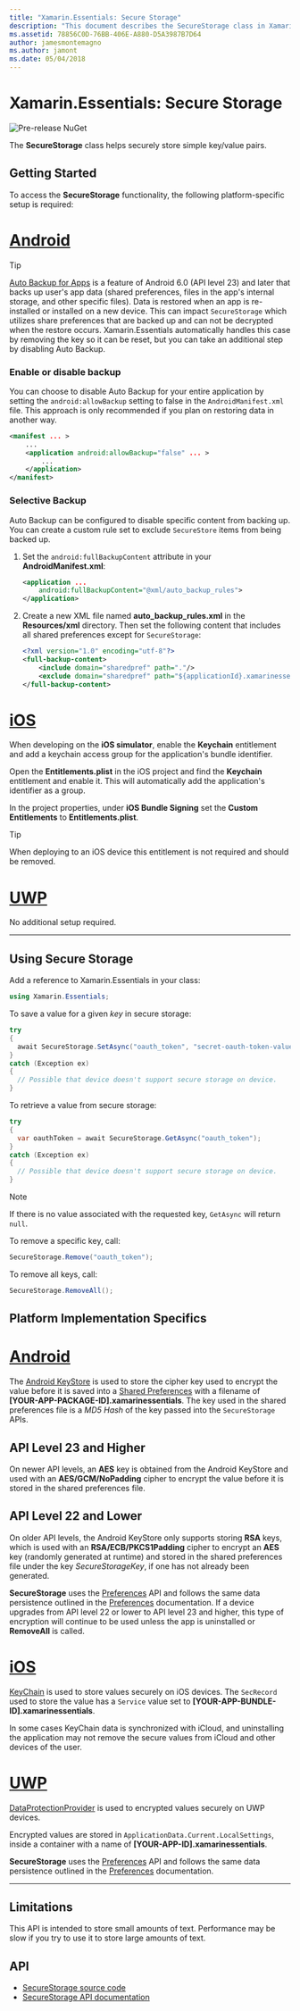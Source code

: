 ```yaml
---
title: "Xamarin.Essentials: Secure Storage"
description: "This document describes the SecureStorage class in Xamarin.Essentials, which helps securely store simple key/value pairs. It discusses how to use the class, platform implementation specifics, and limitations."
ms.assetid: 78856C0D-76BB-406E-A880-D5A3987B7D64
author: jamesmontemagno
ms.author: jamont
ms.date: 05/04/2018
---
```


# Xamarin.Essentials: Secure Storage

![Pre-release NuGet](~/media/shared/pre-release.png)

The **SecureStorage** class helps securely store simple key/value pairs.

## Getting Started

To access the **SecureStorage** functionality, the following platform-specific setup is required:

# [Android](#tab/android)

> [!TIP]
> [Auto Backup for Apps](https://developer.android.com/guide/topics/data/autobackup) is a feature of Android 6.0 (API level 23) and later that backs up user's app data (shared preferences, files in the app's internal storage, and other specific files). Data is restored when an app is re-installed or installed on a new device. This can impact `SecureStorage` which utilizes share preferences that are backed up and can not be decrypted when the restore occurs. Xamarin.Essentials automatically handles this case by removing the key so it can be reset, but you can take an additional step by disabling Auto Backup.

### Enable or disable backup
You can choose to disable Auto Backup for your entire application by setting the `android:allowBackup` setting to false in the `AndroidManifest.xml` file. This approach is only recommended if you plan on restoring data in another way.

```xml
<manifest ... >
    ...
    <application android:allowBackup="false" ... >
        ...
    </application>
</manifest>
```

### Selective Backup
Auto Backup can be configured to disable specific content from backing up. You can create a custom rule set to exclude `SecureStore` items from being backed up.

1. Set the `android:fullBackupContent` attribute in your **AndroidManifest.xml**:

    ```xml
    <application ...
        android:fullBackupContent="@xml/auto_backup_rules">
    </application>
    ```

2. Create a new XML file named **auto_backup_rules.xml** in the **Resources/xml** directory. Then set the following content that includes all shared preferences except for `SecureStorage`:

    ```xml
    <?xml version="1.0" encoding="utf-8"?>
    <full-backup-content>
        <include domain="sharedpref" path="."/>
        <exclude domain="sharedpref" path="${applicationId}.xamarinessentials.xml"/>
    </full-backup-content>
    ```

# [iOS](#tab/ios)

When developing on the **iOS simulator**, enable the **Keychain** entitlement and add a keychain access group for the application's bundle identifier. 

Open the **Entitlements.plist** in the iOS project and find the **Keychain** entitlement and enable it. This will automatically add the application's identifier as a group.

In the project properties, under **iOS Bundle Signing** set the **Custom Entitlements** to **Entitlements.plist**.

> [!TIP]
> When deploying to an iOS device this entitlement is not required and should be removed.

# [UWP](#tab/uwp)

No additional setup required.

-----

## Using Secure Storage

Add a reference to Xamarin.Essentials in your class:

```csharp
using Xamarin.Essentials;
```

To save a value for a given _key_ in secure storage:

```csharp
try
{
  await SecureStorage.SetAsync("oauth_token", "secret-oauth-token-value");
}
catch (Exception ex)
{
  // Possible that device doesn't support secure storage on device.
}
```

To retrieve a value from secure storage:

```csharp
try
{
  var oauthToken = await SecureStorage.GetAsync("oauth_token");
}
catch (Exception ex)
{
  // Possible that device doesn't support secure storage on device.
}
```

> [!NOTE]
> If there is no value associated with the requested key, `GetAsync` will
> return `null`.

To remove a specific key, call:

```csharp
SecureStorage.Remove("oauth_token");
```

To remove all keys, call:

```csharp
SecureStorage.RemoveAll();
```


## Platform Implementation Specifics

# [Android](#tab/android)

The [Android KeyStore](https://developer.android.com/training/articles/keystore.html) is used to store the cipher key used to encrypt the value before it is saved into a [Shared Preferences](https://developer.android.com/training/data-storage/shared-preferences.html) with a filename of **[YOUR-APP-PACKAGE-ID].xamarinessentials**.  The key used in the shared preferences file is a _MD5 Hash_ of the key passed into the `SecureStorage` APIs.

## API Level 23 and Higher

On newer API levels, an **AES** key is obtained from the Android KeyStore and used with an **AES/GCM/NoPadding** cipher to encrypt the value before it is stored in the shared preferences file.

## API Level 22 and Lower

On older API levels, the Android KeyStore only supports storing **RSA** keys, which is used with an **RSA/ECB/PKCS1Padding** cipher to encrypt an **AES** key (randomly generated at runtime) and stored in the shared preferences file under the key _SecureStorageKey_, if one has not already been generated.

**SecureStorage** uses the [Preferences](preferences.md) API and follows the same data persistence outlined in the [Preferences](preferences.md#persistence) documentation. If a device upgrades from API level 22 or lower to API level 23 and higher, this type of encryption will continue to be used unless the app is uninstalled or **RemoveAll** is called.

# [iOS](#tab/ios)

[KeyChain](https://developer.xamarin.com/api/type/Security.SecKeyChain/) is used to store values securely on iOS devices.  The `SecRecord` used to store the value has a `Service` value set to **[YOUR-APP-BUNDLE-ID].xamarinessentials**.

In some cases KeyChain data is synchronized with iCloud, and uninstalling the application may not remove the secure values from iCloud and other devices of the user.

# [UWP](#tab/uwp)

[DataProtectionProvider](https://docs.microsoft.com/uwp/api/windows.security.cryptography.dataprotection.dataprotectionprovider) is used to encrypted values securely on UWP devices.

Encrypted values are stored in `ApplicationData.Current.LocalSettings`, inside a container with a name of **[YOUR-APP-ID].xamarinessentials**.

**SecureStorage** uses the [Preferences](preferences.md) API and follows the same data persistence outlined in the [Preferences](preferences.md#persistence) documentation.

-----

## Limitations

This API is intended to store small amounts of text.  Performance may be slow if you try to use it to store large amounts of text.

## API

- [SecureStorage source code](https://github.com/xamarin/Essentials/tree/master/Xamarin.Essentials/SecureStorage)
- [SecureStorage API documentation](xref:Xamarin.Essentials.SecureStorage)
